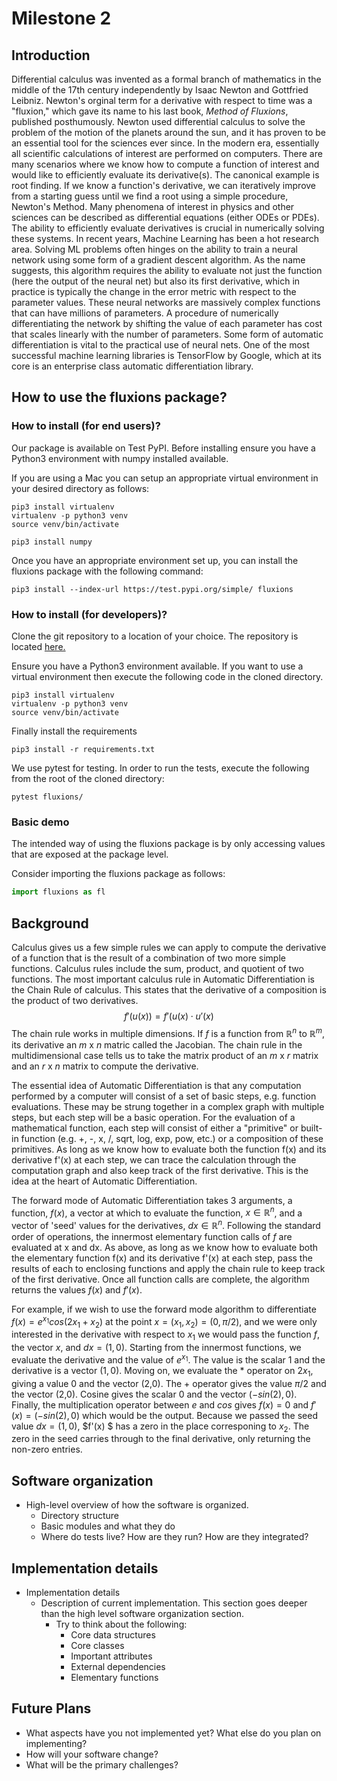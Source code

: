 # Milestone 2

## Introduction
Differential calculus was invented as a formal branch of mathematics in the middle of the 17th century independently by Isaac Newton and Gottfried Leibniz.  Newton's orginal term for a derivative with respect to time was a "fluxion," which gave its name to his last book, *Method of Fluxions*, published posthumously. Newton used differential calculus to solve the problem of the motion of the planets around the sun, and it has proven to be an essential tool for the sciences ever since.  In the modern era, essentially all scientific calculations of interest are performed on computers.  There are many scenarios where we know how to compute a function of interest and would like to efficiently evaluate its derivative(s).  The canonical example is root finding.  If we know a function's derivative, we can iteratively improve from a starting guess until we find a root using a simple procedure, Newton's Method.  Many phenomena of interest in physics and other sciences can be described as differential equations (either ODEs or PDEs).  The ability to efficiently evaluate derivatives is crucial in numerically solving these systems.
In recent years, Machine Learning has been a hot research area.  Solving ML problems often hinges on the ability to train a neural network using some form of a gradient descent algorithm.  As the name suggests, this algorithm requires the ability to evaluate not just the function (here the output of the neural net) but also its first derivative, which in practice is typically the change in the error metric with respect to the parameter values.  These neural networks are massively complex functions that can have millions of parameters.  A procedure of numerically differentiating the network by shifting the value of each parameter has cost that scales linearly with the number of parameters.  Some form of automatic differentiation is vital to the practical use of neural nets.  One of the most successful machine learning libraries is TensorFlow by Google, which at its core is an enterprise class automatic differentiation library.

## How to use the fluxions package?

### How to install (for end users)?
Our package is available on Test PyPI. Before installing ensure you have a Python3 environment with numpy installed available.

If you are using a Mac you can setup an appropriate virtual environment in your desired directory as follows:

```console
pip3 install virtualenv
virtualenv -p python3 venv
source venv/bin/activate

pip3 install numpy
```

Once you have an appropriate environment set up, you can install the fluxions package with the following command:

```console
pip3 install --index-url https://test.pypi.org/simple/ fluxions
```
### How to install (for developers)?

Clone the git repository to a location of your choice. The repository is located [here.](https://github.com/CS207-Final-Project-Group-10/cs207-FinalProject)

Ensure you have a Python3 environment available. If you want to use a virtual environment then execute the following code in the cloned directory.

```console
pip3 install virtualenv
virtualenv -p python3 venv
source venv/bin/activate
```

Finally install the requirements

```console
pip3 install -r requirements.txt
```

We use pytest for testing. In order to run the tests, execute the following from the root of the cloned directory:

```console
pytest fluxions/
```
### Basic demo

The intended way of using the fluxions package is by only accessing values that are exposed at the package level.

Consider importing the fluxions package as follows:

```python
import fluxions as fl
```

## Background
Calculus gives us a few simple rules we can apply to compute the derivative of a function that is the result of a combination of two more simple functions.  Calculus rules include the sum, product, and quotient of two functions.  The most important calculus rule in Automatic Differentiation is the Chain Rule of calculus.  This states that the derivative of a composition is the product of two derivatives.
$$f'(u(x)) = f'(u(x) \cdot u'(x)$$
The chain rule works in multiple dimensions.  If $f$ is a function from $\mathbb{R}^n$ to $\mathbb{R}^m$, its derivative an $m$ x $n$ matric called the Jacobian.  The chain rule in the multidimensional case tells us to take the matrix product of an $m$ x $r$ matrix and an $r$ x $n$ matrix to compute the derivative.

The essential idea of Automatic Differentiation is that any computation performed by a computer will consist of a set of basic steps, e.g. function evaluations.  These may be strung together in a complex graph with multiple steps, but each step will be a basic operation.  For the evaluation of a mathematical function, each step will consist of either a "primitive" or built-in function (e.g. +, -, x, /, sqrt, log, exp, pow, etc.) or a composition of these primitives.  As long as we know how to evaluate both the function f(x) and its derivative f'(x) at each step, we can trace the calculation through the computation graph and also keep track of the first derivative.  This is the idea at the heart of Automatic Differentiation.

The forward mode of Automatic Differentiation takes 3 arguments, a function, $f(x)$, a vector at which to evaluate the function,  $x \in \mathbb{R}^n$, and a vector of 'seed' values for the derivatives, $dx\in \mathbb{R}^
n$. Following the standard order of operations, the innermost elementary function calls of $f$ are evaluated at x and dx. As above, as long as we know how to evaluate both the elementary function f(x) and its derivative f'(x) at each step, pass the results of each to enclosing functions and apply the chain rule to keep track of the first derivative. Once all function calls are complete, the algorithm returns the values $f(x)$ and $f'(x)$.

For example, if we wish to use the forward mode algorithm to differentiate $f(x) = e^{x_1}cos(2x_1 + x_2)$ at the point $x = (x_1,x_2) = (0,\pi / 2)$, and we were only interested in the derivative with respect to $x_1$ we would pass the function $f$, the vector $x$, and $dx = (1,0)$. Starting from the innermost functions, we evaluate the derivative and the value of $e^{x_1}$. The value is the scalar 1 and the derivative is a vector $(1,0)$. Moving on, we evaluate the * operator on $2x_1$, giving a value 0 and the vector (2,0). The + operator gives the value $\pi/2$ and the vector (2,0). Cosine gives the scalar 0 and the vector $(-sin(2), 0)$. Finally, the multiplication operator between $e$ and $cos$ gives $f(x) = 0$ and  $f'(x) = (-sin(2),0)$ which would be the output. Because we passed the seed value $dx = (1,0)$, $f'(x) $ has a zero in the place corresponing to $x_2$. The zero in the seed carries through to the final derivative, only returning the non-zero entries.

## Software organization
- High-level overview of how the software is organized.
    * Directory structure
    * Basic modules and what they do
    * Where do tests live?  How are they run?  How are they integrated?


## Implementation details
* Implementation details
  - Description of current implementation.  This section goes deeper than the high level software
    organization section.
    * Try to think about the following:
      - Core data structures
      - Core classes
      - Important attributes
      - External dependencies
      - Elementary functions


## Future Plans
  - What aspects have you not implemented yet?  What else do you plan on implementing?
  - How will your software change?  
  - What will be the primary challenges?

